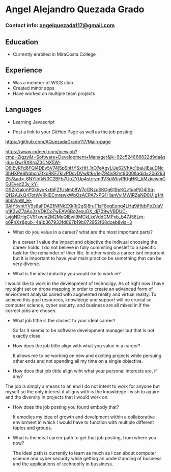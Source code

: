 # Angel Alejandro Quezada Grado

### Contact info: angelquezada117@gmail.com


## Education
* Currently enrolled in MiraCosta College

## Experience
* Was a member of WICS club
* Created minor apps
* Have worked on multiple team projects

## Languages
* Learning Javascript

* Post a link to your GitHub Page as well as the job posting 

https://github.com/AQuezadaGrado117/Main-page

https://www.indeed.com/viewjob?cmp=Zigzy&t=Software+Development+Manager&jk=92c524868822d9da&sjdu=QwrRXKrqZ3CNX5W-O9jEvRFd8FQI4DEv5V74lSpSnHYSxHH_1rO7eAgvLUe62VhAc1baiJiEauDNc3hHXPe6NabcnZfkoRKFZkIyPDsyDVw&tk=1ej794is92vt8000&adid=206293257&ad=-6NYlbfkN0C2BFb7Ub2YUp4strrym9V3pWtjyRKtgHKt_kMzkewmGGJEved23y_kY-GSZp2akmP0khyqKxtbFZfUslm08W7cGNzuSKCg61SpKQv1upPjO4iSq-QH2AJkQ47otWvRklECmrewkWbOzACPA7xPG1HianVyiMWiRZeND0U_g14t6hhVipW_H-3AIY5vhtYV9s8aFDA21NfNkZXkRr2gSI8ruT1sF8egEonq4LHq9jffbbPbZdaVp1K3wZ7aAo3zVDKCo7wEAV6Bg2esuGX_dj709wVBDUC-LvjgNDHgCV91xwm2M2MeQIEwl9MCkLkeVddGMPxb_b47J58Lm-o6RnXz&pub=4a1b367933fd867b19b072952f68dceb&vjs=3

* What do you value in a career? what are the most important parts?

  In a career I value the impact and objective the indivual choosing the career holds. I do not believe in fully commiting oneslef to a specific task for the remainder of thier life. In other words a career isnt important but it is important to have your main practice be something that can be very diverse.

* What is the ideal industry you would ike to work in?

I would like to work in the development of technoilgy. As of right now I have my sight set on drone mapping in order to create an advanced form of enviorment analysis paired with augmented reality and virtual reality. To achieve this goal resources, knowldege and support will be crucial so computer science, cyber securty, and business are all mixed in if the correct jobs are chosen.

* What job tittle is the closest to your ideal career?

  So far it seems to be software development manager but that is not exactly close.
  
* How does the job tittle align with what you value in a career?

  It allows me to be working on new and exciting projects while persuing other ends and not spending all my time on a single objective.

* How does that job tittle align wiht what your personal interests are, if any? 

The job is simply a means to an end I do not intent to work for anyone but myself so the only interest it alligns with is the knowldege I wish to aquire and the diversity in projects that i would work on. 

* How does the job posting you found embody that?

  It emodies my idea of growth and develpment within a collaborative enviorment in which I would have to function with multiple different topics and groups. 

* What is the ideal career path to get that job posting, from where you now?

  The ideal path is currently to learn as much as I can about computer science and cyber security while getting an understanding of business and the applications of technoolfy in bussiness.
